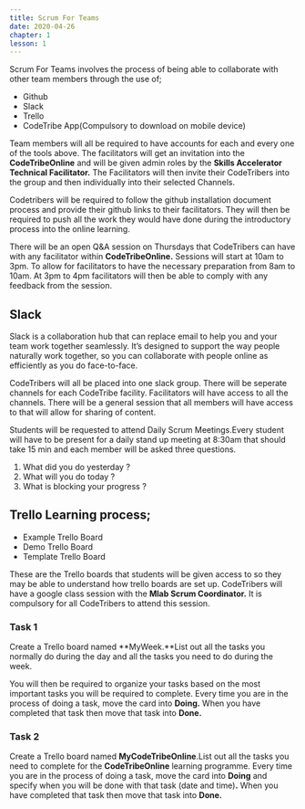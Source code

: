 ```yaml
---
title: Scrum For Teams
date: 2020-04-26
chapter: 1
lesson: 1
---
```


Scrum For Teams involves the process of being able to collaborate with other team members through the use of;

* Github
* Slack
* Trello
* CodeTribe App(Compulsory to download on mobile device)

Team members will all be required to have accounts for each and every one of the tools above. The facilitators will get an invitation into the **CodeTribeOnline** and will be given admin roles by the **Skills Accelerator Technical Facilitator.** The Facilitators will then invite their CodeTribers into the group and then individually into their selected Channels.

Codetribers will be required to follow the github installation document process and provide their github links to their facilitators. They will then be required to push all the work they would have done during the introductory process into the online learning.

There will be an open Q&A session on Thursdays that CodeTribers can have with any facilitator within **CodeTribeOnline.**  Sessions will start at 10am to 3pm. To allow for facilitators to have the necessary preparation from 8am to 10am. At 3pm to 4pm facilitators will then be able to comply with any feedback from the session. 

## Slack

Slack is a collaboration hub that can replace email to help you and your team work together seamlessly. It’s designed to support the way people naturally work together, so you can collaborate with people online as efficiently as you do face-to-face.

CodeTribers will all be placed into one slack group. There will be seperate channels for each CodeTribe facility. Facilitators will have access to all the channels. There will be a general session that all members will have access to that will allow for sharing of content.

Students will be requested to attend Daily Scrum Meetings.Every student will have to be present for a daily stand up meeting at 8:30am that should take 15 min and each member will be asked three questions.

1. What did you do yesterday ?
2. What will you do today ?
3. What is blocking your progress ?

## **Trello Learning process;**

* Example Trello Board
* Demo Trello Board
* Template Trello Board

These are the Trello boards that students will be given access to so they may be able to understand how trello boards are set up. CodeTribers will have a google class session with the  **Mlab Scrum Coordinator.** It is compulsory for all CodeTribers to attend this session.

### Task 1

Create a Trello board named **MyWeek.**List out all the tasks you normally do during the day and all the tasks you need to do during the week.

You will then be required to organize your tasks based on the most important tasks you will be required to complete. Every time you are in the process of doing a task, move the card into **Doing.** When you have completed that task then move that task into **Done.** 

### Task 2

Create a Trello board named **MyCodeTribeOnline**.List out all the tasks you need to complete for the **CodeTribeOnline** learning programme.  Every time you are in the process of doing a task, move the card into **Doing** and specify when you will be done with that task (date and time)**.** When you have completed that task then move that task into **Done.**